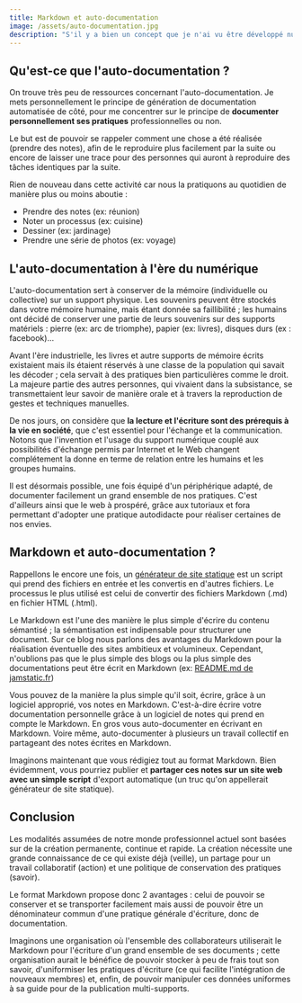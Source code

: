 ```yaml
---
title: Markdown et auto-documentation
image: /assets/auto-documentation.jpg
description: "S'il y a bien un concept que je n'ai vu être développé nul part à propos du Markdown c'est bien celui de l'auto-documentation. On comprend qu'il soit possible de créer de la documentation avec un corpus composé de fichiers Markdown ; mais on oublie que celui-ci permet aussi de rédiger de l'auto-documentation."
---
```


## Qu'est-ce que l'auto-documentation ?

On trouve très peu de ressources concernant l'auto-documentation. Je mets personnellement le principe de génération de documentation automatisée de côté, pour me concentrer sur le principe de **documenter personnellement ses pratiques** professionnelles ou non. 

Le but est de pouvoir se rappeler comment une chose a été réalisée (prendre des notes), afin de le reproduire plus facilement par la suite ou encore de laisser une trace pour des personnes qui auront à reproduire des tâches identiques par la suite.

Rien de nouveau dans cette activité car nous la pratiquons au quotidien de manière plus ou moins aboutie :

* Prendre des notes (ex: réunion)
* Noter un processus (ex: cuisine)
* Dessiner (ex: jardinage)
* Prendre une série de photos (ex: voyage)

## L'auto-documentation à l'ère du numérique

L'auto-documentation sert à conserver de la mémoire (individuelle ou collective) sur un support physique. Les souvenirs peuvent être stockés dans votre mémoire humaine, mais étant donnée sa faillibilité ; les humains ont décidé de conserver une partie de leurs souvenirs sur des supports matériels : pierre (ex: arc de triomphe), papier (ex: livres), disques durs (ex : facebook)…

Avant l'ère industrielle, les livres et autre supports de mémoire écrits existaient mais ils étaient réservés à une classe de la population qui savait les décoder ; cela servait à des pratiques bien particulières comme le droit. La majeure partie des autres personnes, qui vivaient dans la subsistance, se transmettaient leur savoir de manière orale et à travers la reproduction de gestes et techniques manuelles.

De nos jours, on considère que **la lecture et l'écriture sont des prérequis à la vie en société**, que c'est essentiel pour l'échange et la communication. Notons que l'invention et l'usage du support numérique couplé aux possibilités d'échange permis par Internet et le Web changent complétement la donne en terme de relation entre les humains et les groupes humains.

Il est désormais possible, une fois équipé d'un périphérique adapté, de documenter facilement un grand ensemble de nos pratiques. C'est d'ailleurs ainsi que le web à prospéré, grâce aux tutoriaux et fora permettant d'adopter une pratique autodidacte pour réaliser certaines de nos envies.

## Markdown et auto-documentation ?

Rappellons le encore une fois, un [générateur de site statique](/generateur-site-statique/) est un script qui prend des fichiers en entrée et les convertis en d'autres fichiers. Le processus le plus utilisé est celui de convertir des fichiers Markdown (.md) en fichier HTML (.html).

Le Markdown est l'une des manière le plus simple d'écrire du contenu sémantisé ; la sémantisation est indipensable pour structurer une document. Sur ce blog nous parlons des avantages du Markdown pour la réalisation éventuelle des sites ambitieux et volumineux. Cependant, n'oublions pas que le plus simple des blogs ou la plus simple des documentations peut être écrit en Markdown (ex:&nbsp;[README.md de jamstatic.fr](https://raw.githubusercontent.com/jamstatic/jamstatic-fr/master/README.md
))

Vous pouvez de la manière la plus simple qu'il soit, écrire, grâce à un logiciel approprié, vos notes en Markdown. C'est-à-dire écrire votre documentation personnelle grâce à un logiciel de notes qui prend en compte le Markdown. En gros vous auto-documenter en écrivant en Markdown. Voire même, auto-documenter à plusieurs un travail collectif en partageant des notes écrites en Markdown.

Imaginons maintenant que vous rédigiez tout au format Markdown. Bien évidemment, vous pourriez publier et **partager ces notes sur un site web avec un simple script** d'export automatique (un truc qu'on appellerait générateur de site statique).

## Conclusion

Les modalités assumées de notre monde professionnel actuel sont basées sur de la création permanente, continue et rapide. La création nécessite une grande connaissance de ce qui existe déjà (veille), un partage pour un travail collaboratif (action) et une politique de conservation des pratiques (savoir).

Le format Markdown propose donc 2 avantages : celui de pouvoir se conserver et se transporter facilement mais aussi de pouvoir être un dénominateur commun d'une pratique générale d'écriture, donc de documentation.

Imaginons une organisation où l'ensemble des collaborateurs utiliserait le Markdown pour l'écriture d'un grand ensemble de ses documents ; cette organisation aurait le bénéfice de pouvoir stocker à peu de frais tout son savoir, d'uniformiser les pratiques d'écriture (ce qui facilite l'intégration de nouveaux membres) et, enfin, de pouvoir manipuler ces données uniformes à sa guide pour de la publication multi-supports.